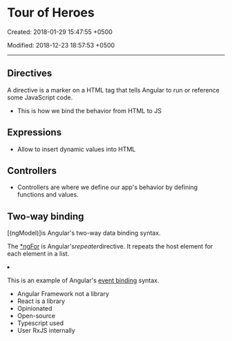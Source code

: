# Tour of Heroes

Created: 2018-01-29 15:47:55 +0500

Modified: 2018-12-23 18:57:53 +0500

---

## Directives

A directive is a marker on a HTML tag that tells Angular to run or reference some JavaScript code.

- This is how we bind the behavior from HTML to JS

## Expressions

- Allow to insert dynamic values into HTML

## Controllers

- Controllers are where we define our app's behavior by defining functions and values.

## Two-way binding

[(ngModel)]is Angular's two-way data binding syntax.

The [*ngFor](https://angular.io/guide/template-syntax#ngFor) is Angular's*repeater*directive. It repeats the host element for each element in a list.

<li *[ngFor](https://angular.io/api/common/NgForOf)="let hero of heroes" (click)="onSelect(hero)">

This is an example of Angular's [event binding](https://angular.io/guide/template-syntax#event-binding) syntax.

<div *[ngIf](https://angular.io/api/common/NgIf)="selectedHero">

- Angular Framework not a library
- React is a library
- Opinionated
- Open-source
- Typescript used
- User RxJS internally
